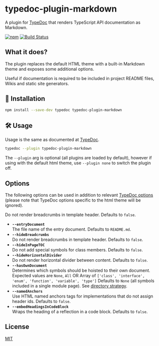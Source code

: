 # typedoc-plugin-markdown

A plugin for [TypeDoc](https://github.com/TypeStrong/typedoc) that renders TypeScript API documentation as Markdown.

[![npm](https://img.shields.io/npm/v/typedoc-plugin-markdown.svg)](https://www.npmjs.com/package/typedoc-plugin-markdown)
[![Build Status](https://github.com/tgreyuk/typedoc-plugin-markdown/actions/workflows/ci.yml/badge.svg?branch=master)](https://github.com/tgreyuk/typedoc-plugin-markdown/actions/workflows/ci.yml)

## What it does?

The plugin replaces the default HTML theme with a built-in Markdown theme and exposes some additional options.

Useful if documentation is required to be included in project README files, Wikis and static site generators.

## 🚀 Installation

```bash
npm install --save-dev typedoc typedoc-plugin-markdown
```

## 🛠️ Usage

Usage is the same as documented at [TypeDoc](https://typedoc.org/guides/installation/#command-line-interface).

```bash
typedoc --plugin typedoc-plugin-markdown
```

The `--plugin` arg is optional (all plugins are loaded by default), however if using with the default html theme, use `--plugin none` to switch the plugin off.

## Options

The following options can be used in addition to relevant [TypeDoc options](https://typedoc.org/guides/options/)
(please note that TypeDoc options specific to the html theme will be ignored).

Do not render breadcrumbs in template header. Defaults to `false`.

- **`--entryDocument`**<br>
  The file name of the entry document. Defaults to `README.md`.
- **`--hideBreadcrumbs`**<br>
  Do not render breadcrumbs in template header. Defaults to `false`.
- **`--hideInPageTOC`**<br>
  Do not add special symbols for class members. Defaults to `false`.
- **`--hideHorizontalDivider`**<br>
  Do not render horizontal divider between content. Defaults to `false`.
- **`--hasOwnDocument`**<br>
  Determines which symbols should be hoisted to their own document. Expected values are `None`, `All` OR Array of `['class', 'interface', 'enum', 'function', 'variable', 'type']` Defaults to `None` (all symbols included in a single module page). See [directory strategy]().
- **`--namedAnchors`**<br>
  Use HTML named anchors tags for implementations that do not assign header ids. Defaults to `false`.
- **`--embedHeadingsInCodeBlock`**<br>
  Wraps the heading of a reflection in a code block. Defaults to `false`.

## License

[MIT](https://github.com/tgreyuk/typedoc-plugin-markdown/blob/master/LICENSE)
